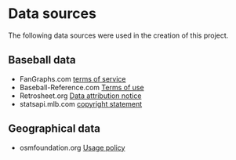 # Data sources

The following data sources were used in the creation of this project.

## Baseball data

- FanGraphs.com [terms of service](https://www.fangraphs.com/about/terms-of-service)
- Baseball-Reference.com [Terms of use](https://www.sports-reference.com/termsofuse.html)
- Retrosheet.org [Data attribution notice](https://www.retrosheet.org/notice.txt)
- statsapi.mlb.com [copyright statement](http://gdx.mlb.com/components/copyright.txt)

## Geographical data

- osmfoundation.org [Usage policy](https://operations.osmfoundation.org/policies/nominatim/)
